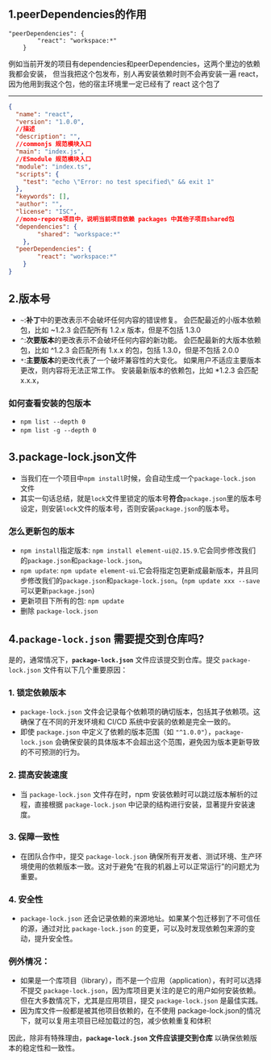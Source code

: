 ## **1.peerDependencies的作用**

```
"peerDependencies": {
		"react": "workspace:*"
	}
```
例如当前开发的项目有dependencies和peerDependencies，这两个里边的依赖我都会安装，
但当我把这个包发布，别人再安装依赖时则不会再安装一遍 react，因为他用到我这个包，他的宿主环境里一定已经有了 react 这个包了

---

```JSON
{
  "name": "react",
  "version": "1.0.0",
  //描述
  "description": "",
  //commonjs 规范模块入口
  "main": "index.js",
  //ESmodule 规范模块入口
  "module": "index.ts",
  "scripts": {
    "test": "echo \"Error: no test specified\" && exit 1"
  },
  "keywords": [],
  "author": "",
  "license": "ISC",
  //mono-repore项目中，说明当前项目依赖 packages 中其他子项目shared包
  "dependencies": {
		"shared": "workspace:*"
    },
  "peerDependencies": {
		"react": "workspace:*"
	}
}
```

## **2.版本号**
- `~`:**补丁**中的更改表示不会破坏任何内容的错误修复。 会匹配最近的小版本依赖包，比如 ~1.2.3 会匹配所有 1.2.x 版本，但是不包括 1.3.0
- `^`:**次要版本**的更改表示不会破坏任何内容的新功能。 会匹配最新的大版本依赖包，比如 ^1.2.3 会匹配所有 1.x.x 的包，包括 1.3.0，但是不包括 2.0.0
- `*`:**主要版本**的更改代表了一个破坏兼容性的大变化。 如果用户不适应主要版本更改，则内容将无法正常工作。 安装最新版本的依赖包，比如 *1.2.3 会匹配 x.x.x，

### 如何查看安装的包版本
- `npm list --depth 0`
- `npm list -g --depth 0`

## **3.package-lock.json文件**
- 当我们在一个项目中`npm install`时候，会自动生成一个`package-lock.json`文件
- 其实一句话总结，就是`lock`文件里锁定的版本号**符合**`package.json`里的版本号设定，则安装`lock`文件的版本号，否则安装`package.json`的版本号。

### 怎么更新包的版本
- `npm install`指定版本: `npm install element-ui@2.15.9`.它会同步修改我们的`package.json`和`package-lock.json`。
- `npm update`: `npm update element-ui`.它会将指定包更新成最新版本，并且同步修改我们的`package.json`和`package-lock.json`。(`npm update xxx --save` 可以更新`package.json`)
- 更新项目下所有的包: `npm update`
- 删除 `package-lock.json`

## **4.`package-lock.json` 需要提交到仓库吗?**
是的，通常情况下，**`package-lock.json`** 文件应该提交到仓库。提交 `package-lock.json` 文件有以下几个重要原因：

### 1. **锁定依赖版本**
- `package-lock.json` 文件会记录每个依赖项的确切版本，包括其子依赖项。这确保了在不同的开发环境和 CI/CD 系统中安装的依赖是完全一致的。
- 即使 `package.json` 中定义了依赖的版本范围（如 `"^1.0.0"`），`package-lock.json` 会确保安装的具体版本不会超出这个范围，避免因为版本更新导致的不可预测的行为。

### 2. **提高安装速度**
- 当 `package-lock.json` 文件存在时，npm 安装依赖时可以跳过版本解析的过程，直接根据 `package-lock.json` 中记录的结构进行安装，显著提升安装速度。

### 3. **保障一致性**
- 在团队合作中，提交 `package-lock.json` 确保所有开发者、测试环境、生产环境使用的依赖版本一致。这对于避免“在我的机器上可以正常运行”的问题尤为重要。

### 4. **安全性**
- `package-lock.json` 还会记录依赖的来源地址。如果某个包迁移到了不可信任的源，通过对比 `package-lock.json` 的变更，可以及时发现依赖包来源的变动，提升安全性。

### 例外情况：
- 如果是一个库项目（library），而不是一个应用（application），有时可以选择不提交 `package-lock.json`，因为库项目更关注的是它的用户如何安装依赖。但在大多数情况下，尤其是应用项目，提交 `package-lock.json` 是最佳实践。
- 因为库文件一般都是被其他项目依赖的，在不使用 package-lock.json的情况下，就可以复用主项目已经加载过的包，减少依赖重复和体积

因此，除非有特殊理由，**`package-lock.json` 文件应该提交到仓库** 以确保依赖版本的稳定性和一致性。